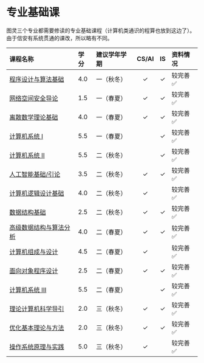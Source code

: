 # 专业基础课

图灵三个专业都需要修读的专业基础课程（计算机类通识的程算也放到这边了）。由于信安有系统贯通的课改，所以略有不同。

<style>
.md-typeset table:not([class]) th {
    min-width: 1em;
}
</style>

<div style="text-align: center" markdown="1">

|课程名称|学分|建议学年学期|CS/AI|IS|资料情况|
|:--|:--|:--|:--:|:--:|:--|
|[程序设计与算法基础](programming/index.md)|4.0|一（秋冬）|✓|✓|较完善✅|
|[网络空间安全导论](cyberspace_security/index.md)|1.5|一（春夏）|✓|✓|较完善✅|
|[离散数学理论基础](discrete_math/index.md)|4.0|一（春夏）|✓|✓|较完善✅|
|[计算机系统 Ⅰ](computer_system1/index.md)|5.5|一（春夏）||✓|较完善✅|
|[计算机系统 Ⅱ](computer_system2/index.md)|5.5|二（秋冬）||✓|较完善✅|
|[人工智能基础/引论](ai_basic/index.md)|3.5|二（秋冬）|✓|✓|较完善✅|
|[计算机逻辑设计基础](logic_design/index.md)|4.0|二（秋冬）|✓||较完善✅|
|[数据结构基础](data_structure/index.md)|2.5|二（秋冬）|✓|✓|较完善✅|
|[高级数据结构与算法分析](advanced_data_structure/index.md)|4.0|二（春夏）|✓|✓|较完善✅|
|[计算机组成与设计](computer_organization/index.md)|4.5|二（春夏）|✓||较完善✅|
|[面向对象程序设计](object_oriented_programming/index.md)|2.5|二（春夏）|✓|✓|较完善✅|
|[计算机系统 Ⅲ](computer_system3/index.md)|5.5|二（春夏）||✓|较完善✅|
|[理论计算机科学导引](theory_of_computation/index.md)|2.0|三（秋冬）|✓|✓|较完善✅|
|[优化基本理论与方法](convex_optimization/index.md)|2.0|三（秋冬）|✓|✓|较完善✅|
|[操作系统原理与实践](operating_system/index.md)|5.0|三（秋冬）|✓||较完善✅|

</div>
